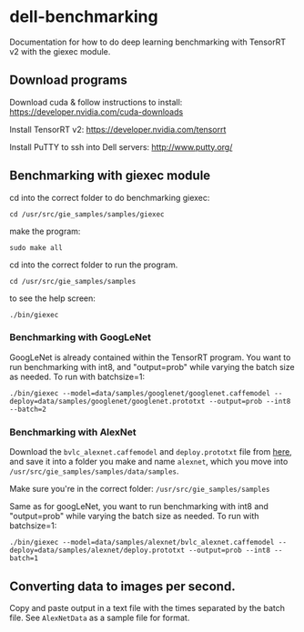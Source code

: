 # dell-benchmarking

Documentation for how to do deep learning benchmarking with TensorRT v2 with the giexec module.

## Download programs
Download cuda & follow instructions to install:
https://developer.nvidia.com/cuda-downloads

Install TensorRT v2:
https://developer.nvidia.com/tensorrt

Install PuTTY to ssh into Dell servers:
http://www.putty.org/

## Benchmarking with giexec module

cd into the correct folder to do benchmarking giexec:
```
cd /usr/src/gie_samples/samples/giexec
```

make the program:
```
sudo make all
```
cd into the correct folder to run the program.
```
cd /usr/src/gie_samples/samples
```
to see the help screen:
```
./bin/giexec
```
### Benchmarking with GoogLeNet 
GoogLeNet is already contained within the TensorRT program. You want to run benchmarking with int8, and "output=prob" while varying the batch size as needed.
To run with batchsize=1:
```
./bin/giexec --model=data/samples/googlenet/googlenet.caffemodel --deploy=data/samples/googlenet/googlenet.prototxt --output=prob --int8 --batch=2
```
### Benchmarking with AlexNet
Download the `bvlc_alexnet.caffemodel` and `deploy.prototxt` file from [here](https://github.com/yczeng/dell-benchmarking), and save it into a folder you make and name `alexnet`, which you move into `/usr/src/gie_samples/samples/data/samples`.

Make sure you're in the correct folder: `/usr/src/gie_samples/samples`

Same as for googLeNet, you want to run benchmarking with int8 and "output=prob" while varying the batch size as needed.
To run with batchsize=1:
```
./bin/giexec --model=data/samples/alexnet/bvlc_alexnet.caffemodel --deploy=data/samples/alexnet/deploy.prototxt --output=prob --int8 --batch=1
```
## Converting data to images per second.
Copy and paste output in a text file with the times separated by the batch file. See `AlexNetData` as a sample file for format.
